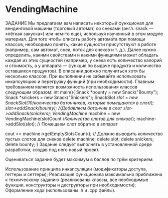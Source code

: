 # VendingMachine
ЗАДАНИЕ
Мы предлагаем вам написать некоторый функционал для вендинговой машины (торговый автомат, со снеками (англ. snack — «лёгкая закуска») или чем-то еще), используя изученный в этом модуле материал.
Для того чтобы описать работу автомата при помощи классов, необходимо понять, какие сущности присутствуют в работе (например, сам автомат, снек, лоток для снеков и т. д.).
Далее нужно определить, какими свойствами и какими функциями может обладать каждая из этих сущностей (например, у снека есть количество калорий и стоимость, а у аппарата — функция по выдаче продукта и количество оставшихся продуктов).
В описании должно получиться хотя бы несколько классов. При выполнении не забывайте использовать инкапсуляцию и перегрузку функций (при необходимости).
Главным требованием является возможность использования классов следующим образом:
int main(){
  Snack *bounty = new Snack("Bounty");
  Snack *snickers = new Snack("Snickers");
  SnackSlot *slot = new SnackSlot(10/*количество батончиков, которые помещаются в слот*/);
  slot->addSnack(bounty); //Добавляем батончик в слот
  slot->addSnack(snickers); 
  VendingMachine* machine = new VendingMachine(slotCount /*Количество слотов для снеков*/);
  machine->addSlot(slot); // Помещаем слот обратно в аппарат
 
  cout << machine->getEmptySlotsCount(); // Должно выводить количество пустых слотов для снеков
  delete machine;
  delete slot;
  delete snickers;
  delete bounty;
}
Задание следует выполнять в установленной среде разработки, создав под него новый проект.

Оцениваться задание будет максимум в  баллов по трём критериям: 

 Использование принципа инкапсуляции (модификаторы доступа, геттеры и сеттеры);
 Реализация функционала максимально приближена к техническому заданию (реализованы классы, все необходимые функции, конструкторы и деструкторы при необходимости);
 Оформление кода (использованы .h и .cpp файлы).
